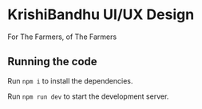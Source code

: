 
  # KrishiBandhu UI/UX Design

  For The Farmers, of The Farmers

  ## Running the code

  Run `npm i` to install the dependencies.

  Run `npm run dev` to start the development server.
  
